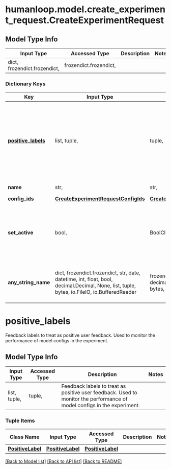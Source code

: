 # humanloop.model.create_experiment_request.CreateExperimentRequest

## Model Type Info
Input Type | Accessed Type | Description | Notes
------------ | ------------- | ------------- | -------------
dict, frozendict.frozendict,  | frozendict.frozendict,  |  | 

### Dictionary Keys
Key | Input Type | Accessed Type | Description | Notes
------------ | ------------- | ------------- | ------------- | -------------
**[positive_labels](#positive_labels)** | list, tuple,  | tuple,  | Feedback labels to treat as positive user feedback. Used to monitor the performance of model configs in the experiment. | 
**name** | str,  | str,  | Name of experiment. | 
**config_ids** | [**CreateExperimentRequestConfigIds**](CreateExperimentRequestConfigIds.md) | [**CreateExperimentRequestConfigIds**](CreateExperimentRequestConfigIds.md) |  | [optional] 
**set_active** | bool,  | BoolClass,  | Whether to set the created project as the project&#x27;s active experiment. | [optional] if omitted the server will use the default value of False
**any_string_name** | dict, frozendict.frozendict, str, date, datetime, int, float, bool, decimal.Decimal, None, list, tuple, bytes, io.FileIO, io.BufferedReader | frozendict.frozendict, str, BoolClass, decimal.Decimal, NoneClass, tuple, bytes, FileIO | any string name can be used but the value must be the correct type | [optional]

# positive_labels

Feedback labels to treat as positive user feedback. Used to monitor the performance of model configs in the experiment.

## Model Type Info
Input Type | Accessed Type | Description | Notes
------------ | ------------- | ------------- | -------------
list, tuple,  | tuple,  | Feedback labels to treat as positive user feedback. Used to monitor the performance of model configs in the experiment. | 

### Tuple Items
Class Name | Input Type | Accessed Type | Description | Notes
------------- | ------------- | ------------- | ------------- | -------------
[**PositiveLabel**](PositiveLabel.md) | [**PositiveLabel**](PositiveLabel.md) | [**PositiveLabel**](PositiveLabel.md) |  | 

[[Back to Model list]](../../README.md#documentation-for-models) [[Back to API list]](../../README.md#documentation-for-api-endpoints) [[Back to README]](../../README.md)

